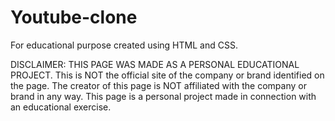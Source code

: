# Youtube-clone
For educational purpose created using HTML and CSS.

DISCLAIMER: THIS PAGE WAS MADE AS A PERSONAL EDUCATIONAL PROJECT. This is NOT the official site of the company or brand identified on the page. The creator of this page is NOT affiliated with the company or brand in any way. This page is a personal project made in connection with an educational exercise.
